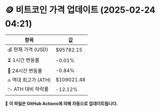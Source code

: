 # 🪙 비트코인 가격 업데이트 (2025-02-24 04:21)

| 항목                | 값 |
|--------------------|----------------|
| 💰 현재 가격 (USD) | $95782.15 |
| ⏳ 1시간 변동률    | -0.01% |
| 📆 24시간 변동률   | -0.84% |
| 🔝 역대 최고가 (ATH) | $109021.48 |
| 📉 ATH 대비 하락률 | -12.12% |

🔄 **이 파일은 GitHub Actions에 의해 자동으로 업데이트됩니다.**
